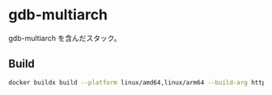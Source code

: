 # gdb-multiarch

gdb-multiarch を含んだスタック。

## Build

```sh
docker buildx build --platform linux/amd64,linux/arm64 --build-arg http_proxy=http://host.docker.internal:3142 --push -t mikoto2000/che-gdb-multiarch:latest .
```


